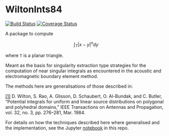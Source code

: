 # WiltonInts84

[![Build Status](https://travis-ci.org/krcools/WiltonInts84.jl.svg?branch=master)](https://travis-ci.org/krcools/WiltonInts84.jl)
[![Coverage Status](https://coveralls.io/repos/github/krcools/WiltonInts84.jl/badge.svg?branch=master)](https://coveralls.io/github/krcools/WiltonInts84.jl?branch=master)

A package to compute

```math
\int_T |x-y|^n dy
```

where ``T`` is a planar triangle.

Meant as the basis for singularity extraction type strategies for the computation of near singular integrals as encountered in the acoustic and electromagnetic boundary element method.

The methods here are generalisations of those described in:

[[1]](http://ieeexplore.ieee.org/xpls/abs_all.jsp?arnumber=1143304&tag=1) D. Wilton, S. Rao, A. Glisson, D. Schaubert, O. Al-Bundak, and C. Butler, “Potential integrals for uniform and linear source distributions on polygonal and polyhedral domains,” IEEE Transactions on Antennas and Propagation, vol. 32, no. 3, pp. 276–281, Mar. 1984.

For details on how the techniques described here where generalised and the implementation, see the Jupyter [notebook](http://nbviewer.jupyter.org/github/krcools/WiltonInts84.jl/blob/master/docs/notebooks/Wilton_integrals_up_to_arbitrary_degree.ipynb) in this repo.
